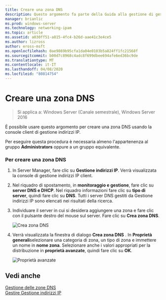 ```yaml
---
title: Creare una zona DNS
description: Questo argomento fa parte della Guida alla gestione di gestione indirizzi IP in Windows Server 2016.
manager: brianlic
ms.prod: windows-server
ms.technology: networking-ipam
ms.topic: article
ms.assetid: a030ff51-a815-4fc4-b26d-aae41c3e4ce5
ms.author: lizross
author: eross-msft
ms.openlocfilehash: 0ae9869b95cfa1da04e0103b5a824ff1fc21568f
ms.sourcegitcommit: b00d7c8968c4adc8f699dbee694afe6ed36bc9de
ms.translationtype: MT
ms.contentlocale: it-IT
ms.lasthandoff: 04/08/2020
ms.locfileid: "80814754"
---
```

# <a name="create-a-dns-zone"></a>Creare una zona DNS

>Si applica a: Windows Server (Canale semestrale), Windows Server 2016

È possibile usare questo argomento per creare una zona DNS usando la console client di gestione indirizzi IP.  
  
Per eseguire questa procedura è necessaria almeno l'appartenenza al gruppo **Administrators** oppure a un gruppo equivalente.  
  
### <a name="to-create-a-dns-zone"></a>Per creare una zona DNS  
  
1.  In Server Manager, fare clic su  **Gestione indirizzi IP**. Verrà visualizzata la console di gestione indirizzi IP client.  
  
2.  Nel riquadro di spostamento, in **monitoraggio e gestione**, fare clic su **server DNS e DHCP**. Nel riquadro informazioni fare clic su **tipo di server**, quindi fare clic su **DNS**. Tutti i server DNS gestiti da Gestione indirizzi IP sono elencati nei risultati della ricerca.  
  
3.  Individuare il server in cui si desidera aggiungere una zona e fare clic con il pulsante destro del mouse sul server.  Fare clic su **Crea zona DNS**.  
  
    ![Crea zona DNS](../../media/Create-a-DNS-Zone/ipam_CreateDNSZone_01a.jpg)  
  
4.  Verrà visualizzata la finestra di dialogo **Crea zona DNS** . In **Proprietà generali**selezionare una categoria di zona, un tipo di zona e immettere un nome in **nome zona**. Selezionare anche i valori appropriati per la distribuzione in **proprietà avanzate**, quindi fare clic su **OK**.  
  
    ![Proprietà avanzate](../../media/Create-a-DNS-Zone/ipam_CreateDNSZone_02a.jpg)  
  
## <a name="see-also"></a>Vedi anche  
[Gestione delle zone DNS](DNS-Zone-Management.md)  
[Gestire Gestione indirizzi IP](Manage-IPAM.md)  
  


